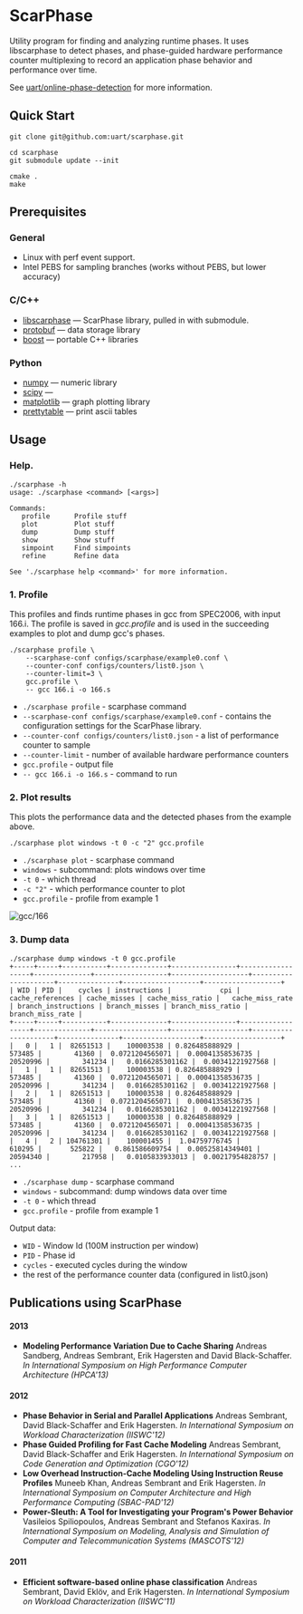 # ScarPhase


Utility program for finding and analyzing runtime phases. It uses libscarphase to detect phases, and phase-guided hardware performance counter multiplexing to record an application phase behavior and performance over time.

See [uart/online-phase-detection][] for more information.

## Quick Start

    git clone git@github.com:uart/scarphase.git
    
    cd scarphase
    git submodule update --init

    cmake .
    make


## Prerequisites

### General

* Linux with perf event support.
* Intel PEBS for sampling branches (works without PEBS, but lower accuracy)

### C/C++

* [libscarphase][] — ScarPhase library, pulled in with submodule.
* [protobuf][] — data storage library
* [boost][] — portable C++ libraries

### Python

* [numpy][] — numeric library
* [scipy][] — 
* [matplotlib][] — graph plotting library
* [prettytable][] — print ascii tables

## Usage

### Help.

    ./scarphase -h
    usage: ./scarphase <command> [<args>]

    Commands:
       profile      Profile stuff
       plot         Plot stuff
       dump         Dump stuff
       show         Show stuff
       simpoint     Find simpoints
       refine       Refine data

    See './scarphase help <command>' for more information.

### 1. Profile  

This profiles and finds runtime phases in gcc from SPEC2006, with input 166.i. The profile is saved in *gcc.profile* and is used in the succeeding examples to plot and dump gcc's phases.

    ./scarphase profile \
        --scarphase-conf configs/scarphase/example0.conf \
        --counter-conf configs/counters/list0.json \
        --counter-limit=3 \
        gcc.profile \
        -- gcc 166.i -o 166.s
     
* `./scarphase profile` - scarphase command
* `--scarphase-conf configs/scarphase/example0.conf` - contains the configuration settings for the ScarPhase library.
* `--counter-conf configs/counters/list0.json` - a list of performance counter to sample
* `--counter-limit` - number of available hardware performance counters
* `gcc.profile` - output file
* `-- gcc 166.i -o 166.s` - command to run
        
### 2. Plot results

This plots the performance data and the detected phases from the example above.

    ./scarphase plot windows -t 0 -c "2" gcc.profile
    
* `./scarphase plot` - scarphase command
* `windows` - subcommand: plots windows over time
* `-t 0` - which thread
* `-c "2"` - which performance counter to plot
* `gcc.profile` - profile from example 1

![gcc/166](http://www.it.uu.se/research/group/uart/measurement/online_phase_detection/gcc-screenshot.png "gcc/166 screenshot")

### 3. Dump data

    ./scarphase dump windows -t 0 gcc.profile
    +-----+-----+-----------+--------------+----------------+------------------+--------------+------------------+-------------------+---------------------+---------------+-------------------+-------------------+
    | WID | PID |    cycles | instructions |            cpi | cache_references | cache_misses | cache_miss_ratio |   cache_miss_rate | branch_instructions | branch_misses | branch_miss_ratio |  branch_miss_rate |
    +-----+-----+-----------+--------------+----------------+------------------+--------------+------------------+-------------------+---------------------+---------------+-------------------+-------------------+
    |   0 |   1 |  82651513 |    100003538 | 0.826485888929 |           573485 |        41360 |  0.0721204565071 |  0.00041358536735 |            20520996 |        341234 |   0.0166285301162 |  0.00341221927568 |
    |   1 |   1 |  82651513 |    100003538 | 0.826485888929 |           573485 |        41360 |  0.0721204565071 |  0.00041358536735 |            20520996 |        341234 |   0.0166285301162 |  0.00341221927568 |
    |   2 |   1 |  82651513 |    100003538 | 0.826485888929 |           573485 |        41360 |  0.0721204565071 |  0.00041358536735 |            20520996 |        341234 |   0.0166285301162 |  0.00341221927568 |
    |   3 |   1 |  82651513 |    100003538 | 0.826485888929 |           573485 |        41360 |  0.0721204565071 |  0.00041358536735 |            20520996 |        341234 |   0.0166285301162 |  0.00341221927568 |
    |   4 |   2 | 104761301 |    100001455 |  1.04759776745 |           610295 |       525822 |   0.861586609754 |  0.00525814349401 |            20594340 |        217958 |   0.0105833933013 |  0.00217954828757 |
    ...
    
* `./scarphase dump` - scarphase command
* `windows` - subcommand: dump windows data over time
* `-t 0` - which thread
* `gcc.profile` - profile from example 1

Output data:
* `WID` - Window Id (100M instruction per window)
* `PID` - Phase id
* `cycles` - executed cycles during the window 
* the rest of the performance counter data (configured in list0.json)


## Publications using ScarPhase 

#### 2013
*    **Modeling Performance Variation Due to Cache Sharing** Andreas Sandberg, Andreas Sembrant, Erik Hagersten and David Black-Schaffer. *In International Symposium on High Performance Computer Architecture (HPCA'13)*

#### 2012
*    **Phase Behavior in Serial and Parallel Applications** Andreas Sembrant, David Black-Schaffer and Erik Hagersten. *In International Symposium on Workload Characterization (IISWC'12)*
*    **Phase Guided Profiling for Fast Cache Modeling** Andreas Sembrant, David Black-Schaffer and Erik Hagersten. *In International Symposium on Code Generation and Optimization (CGO'12)*
*    **Low Overhead Instruction-Cache Modeling Using Instruction Reuse Profiles** Muneeb Khan, Andreas Sembrant and Erik Hagersten. *In International Symposium on Computer Architecture and High Performance Computing (SBAC-PAD'12)*
*    **Power-Sleuth: A Tool for Investigating your Program's Power Behavior** Vasileios Spiliopoulos, Andreas Sembrant and Stefanos Kaxiras. *In International Symposium on Modeling, Analysis and Simulation of Computer and Telecommunication Systems (MASCOTS'12)*

#### 2011
*    **Efficient software-based online phase classification** Andreas Sembrant, David Eklöv, and Erik Hagersten. *In International Symposium on Workload Characterization (IISWC'11)*



[libscarphase]: https://github.com/uart/libscarphase
[boost]: http://www.boost.org/
[protobuf]: https://code.google.com/p/protobuf/

[numpy]: http://www.numpy.org/
[scipy]: http://www.scipy.org/
[prettytable]: https://code.google.com/p/prettytable/
[matplotlib]: http://matplotlib.org/
[uart]: http://www.it.uu.se/research/group/uart/
[uart/online-phase-detection]: http://www.it.uu.se/research/group/uart/measurement#online_phase_detection
